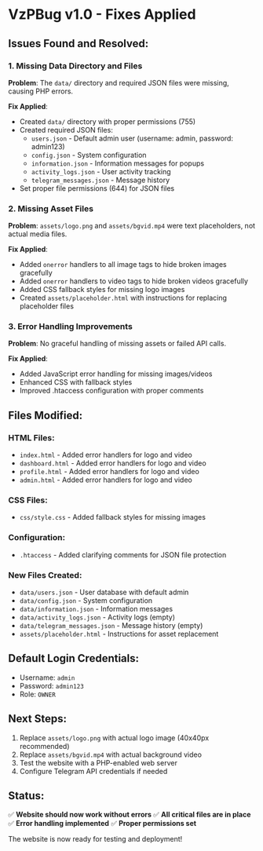# VzPBug v1.0 - Fixes Applied

## Issues Found and Resolved:

### 1. Missing Data Directory and Files
**Problem**: The `data/` directory and required JSON files were missing, causing PHP errors.

**Fix Applied**:
- Created `data/` directory with proper permissions (755)
- Created required JSON files:
  - `users.json` - Default admin user (username: admin, password: admin123)
  - `config.json` - System configuration
  - `information.json` - Information messages for popups
  - `activity_logs.json` - User activity tracking
  - `telegram_messages.json` - Message history
- Set proper file permissions (644) for JSON files

### 2. Missing Asset Files
**Problem**: `assets/logo.png` and `assets/bgvid.mp4` were text placeholders, not actual media files.

**Fix Applied**:
- Added `onerror` handlers to all image tags to hide broken images gracefully
- Added `onerror` handlers to video tags to hide broken videos gracefully
- Added CSS fallback styles for missing logo images
- Created `assets/placeholder.html` with instructions for replacing placeholder files

### 3. Error Handling Improvements
**Problem**: No graceful handling of missing assets or failed API calls.

**Fix Applied**:
- Added JavaScript error handling for missing images/videos
- Enhanced CSS with fallback styles
- Improved .htaccess configuration with proper comments

## Files Modified:

### HTML Files:
- `index.html` - Added error handlers for logo and video
- `dashboard.html` - Added error handlers for logo and video
- `profile.html` - Added error handlers for logo and video  
- `admin.html` - Added error handlers for logo and video

### CSS Files:
- `css/style.css` - Added fallback styles for missing images

### Configuration:
- `.htaccess` - Added clarifying comments for JSON file protection

### New Files Created:
- `data/users.json` - User database with default admin
- `data/config.json` - System configuration
- `data/information.json` - Information messages
- `data/activity_logs.json` - Activity logs (empty)
- `data/telegram_messages.json` - Message history (empty)
- `assets/placeholder.html` - Instructions for asset replacement

## Default Login Credentials:
- Username: `admin`
- Password: `admin123`
- Role: `OWNER`

## Next Steps:
1. Replace `assets/logo.png` with actual logo image (40x40px recommended)
2. Replace `assets/bgvid.mp4` with actual background video
3. Test the website with a PHP-enabled web server
4. Configure Telegram API credentials if needed

## Status:
✅ **Website should now work without errors**
✅ **All critical files are in place**
✅ **Error handling implemented**
✅ **Proper permissions set**

The website is now ready for testing and deployment!